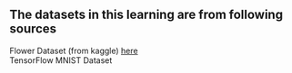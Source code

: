 ## The datasets in this learning are from following sources 
Flower Dataset (from kaggle) [here](https://www.kaggle.com/alxmamaev/flowers-recognition)  
TensorFlow MNIST Dataset  

